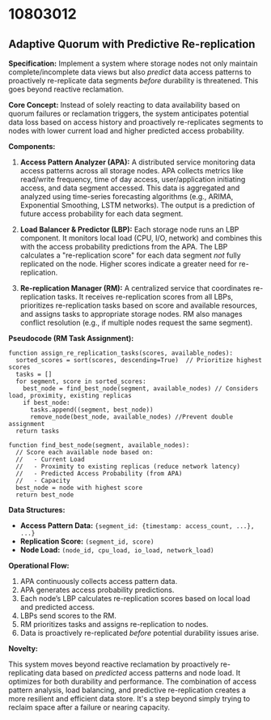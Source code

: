 # 10803012

## Adaptive Quorum with Predictive Re-replication

**Specification:** Implement a system where storage nodes not only maintain complete/incomplete data views but also *predict* data access patterns to proactively re-replicate data segments *before* durability is threatened. This goes beyond reactive reclamation.

**Core Concept:** Instead of solely reacting to data availability based on quorum failures or reclamation triggers, the system anticipates potential data loss based on access history and proactively re-replicates segments to nodes with lower current load and higher predicted access probability.

**Components:**

1.  **Access Pattern Analyzer (APA):** A distributed service monitoring data access patterns across all storage nodes.  APA collects metrics like read/write frequency, time of day access, user/application initiating access, and data segment accessed. This data is aggregated and analyzed using time-series forecasting algorithms (e.g., ARIMA, Exponential Smoothing, LSTM networks). The output is a prediction of future access probability for each data segment.

2.  **Load Balancer & Predictor (LBP):** Each storage node runs an LBP component. It monitors local load (CPU, I/O, network) and combines this with the access probability predictions from the APA. The LBP calculates a "re-replication score" for each data segment *not* fully replicated on the node.  Higher scores indicate a greater need for re-replication.

3.  **Re-replication Manager (RM):** A centralized service that coordinates re-replication tasks.  It receives re-replication scores from all LBPs, prioritizes re-replication tasks based on score and available resources, and assigns tasks to appropriate storage nodes.  RM also manages conflict resolution (e.g., if multiple nodes request the same segment).

**Pseudocode (RM Task Assignment):**

```
function assign_re_replication_tasks(scores, available_nodes):
  sorted_scores = sort(scores, descending=True)  // Prioritize highest scores
  tasks = []
  for segment, score in sorted_scores:
    best_node = find_best_node(segment, available_nodes) // Considers load, proximity, existing replicas
    if best_node:
      tasks.append((segment, best_node))
      remove_node(best_node, available_nodes) //Prevent double assignment
  return tasks

function find_best_node(segment, available_nodes):
  // Score each available node based on:
  //   - Current Load
  //   - Proximity to existing replicas (reduce network latency)
  //   - Predicted Access Probability (from APA)
  //   - Capacity
  best_node = node with highest score
  return best_node
```

**Data Structures:**

*   **Access Pattern Data:**  `{segment_id: {timestamp: access_count, ...}, ...}`
*   **Replication Score:** `(segment_id, score)`
*   **Node Load:**  `(node_id, cpu_load, io_load, network_load)`

**Operational Flow:**

1.  APA continuously collects access pattern data.
2.  APA generates access probability predictions.
3.  Each node’s LBP calculates re-replication scores based on local load and predicted access.
4.  LBPs send scores to the RM.
5.  RM prioritizes tasks and assigns re-replication to nodes.
6.  Data is proactively re-replicated *before* potential durability issues arise.

**Novelty:**

This system moves beyond reactive reclamation by proactively re-replicating data based on *predicted* access patterns and node load. It optimizes for both durability and performance. The combination of access pattern analysis, load balancing, and predictive re-replication creates a more resilient and efficient data store. It's a step beyond simply trying to reclaim space after a failure or nearing capacity.